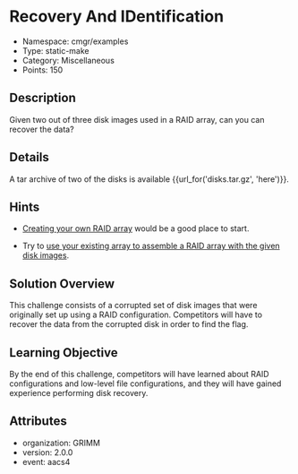 # Recovery And IDentification

- Namespace: cmgr/examples
- Type: static-make
- Category: Miscellaneous
- Points: 150

## Description

Given two out of three disk images used in a RAID array, can you can recover
the data?

## Details

A tar archive of two of the disks is available {{url_for('disks.tar.gz', 'here')}}.

## Hints

- [Creating your own RAID array](https://unix.stackexchange.com/questions/302766/persistent-use-of-loop-block-device-in-mdadm) would be a good place to start.

- Try to [use your existing array to assemble a RAID array with the given disk images](https://superuser.com/questions/962395/assemble-3-drive-software-raid5-with-one-disk-missing).

## Solution Overview

This challenge consists of a corrupted set of disk images that were originally
set up using a RAID configuration. Competitors will have to recover the data
from the corrupted disk in order to find the flag.

## Learning Objective

By the end of this challenge, competitors will have learned about RAID
configurations and low-level file configurations, and they will have gained
experience performing disk recovery.

## Attributes

- organization: GRIMM
- version: 2.0.0
- event: aacs4
